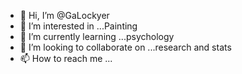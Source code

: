 - 👋 Hi, I’m @GaLockyer
- 👀 I’m interested in ...Painting
- 🌱 I’m currently learning ...psychology
- 💞️ I’m looking to collaborate on ...research and stats
- 📫 How to reach me ...

<!---
GaLockyer/GaLockyer is a ✨ special ✨ repository because its `README.md` (this file) appears on your GitHub profile.
You can click the Preview link to take a look at your changes.
--->
